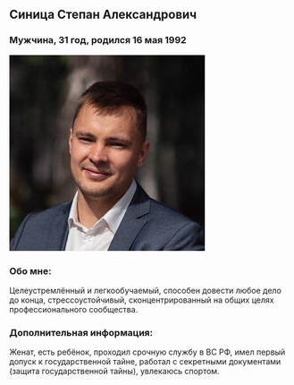 ## Синица Степан Александрович
### Мужчина, 31 год, родился 16 мая 1992

![Me](./728964446.jpeg)

### Обо мне:
Целеустремлённый и легкообучаемый, способен довести любое дело до конца, стрессоустойчивый, сконцентрированный на общих целях профессионального сообщества.

### Дополнительная информация:
Женат, есть ребёнок, проходил срочную службу в ВС РФ, имел первый допуск к государственной тайне, работал с секретными документами (защита государственной тайны), увлекаюсь спортом.


